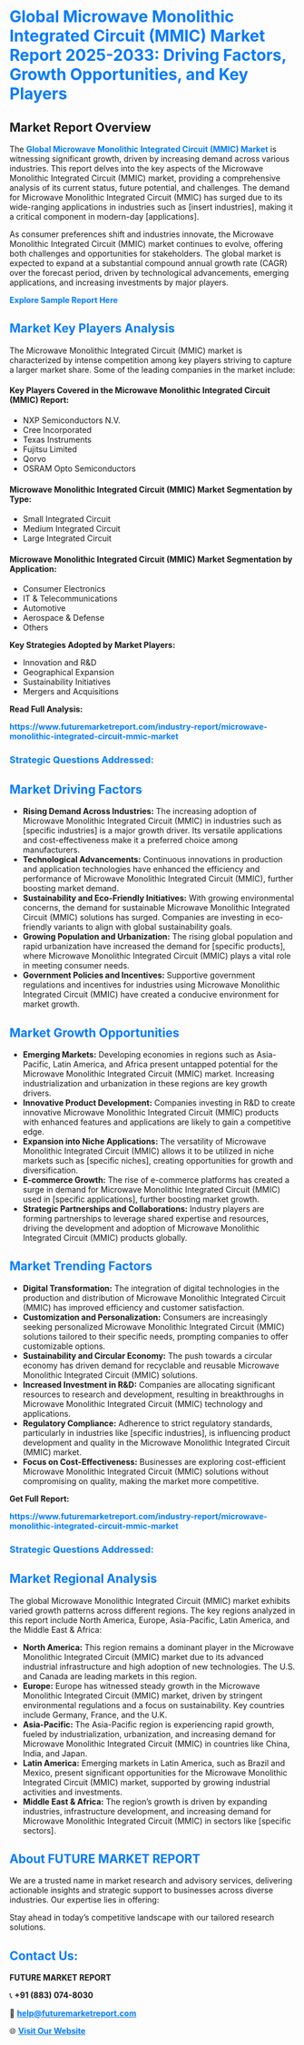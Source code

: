 <h1 style="color: #007BFF;">Global Microwave Monolithic Integrated Circuit (MMIC) Market Report 2025-2033: Driving Factors, Growth Opportunities, and Key Players</h1>

<section id="overview">
<h2>Market Report Overview</h2>
<p>The <a href="https://www.futuremarketreport.com/industry-report/microwave-monolithic-integrated-circuit-mmic-market" style="color: #007BFF; text-decoration: none;"><strong>Global Microwave Monolithic Integrated Circuit (MMIC) Market</strong></a> is witnessing significant growth, driven by increasing demand across various industries. This report delves into the key aspects of the Microwave Monolithic Integrated Circuit (MMIC) market, providing a comprehensive analysis of its current status, future potential, and challenges. The demand for Microwave Monolithic Integrated Circuit (MMIC) has surged due to its wide-ranging applications in industries such as [insert industries], making it a critical component in modern-day [applications].</p>
<p>As consumer preferences shift and industries innovate, the Microwave Monolithic Integrated Circuit (MMIC) market continues to evolve, offering both challenges and opportunities for stakeholders. The global market is expected to expand at a substantial compound annual growth rate (CAGR) over the forecast period, driven by technological advancements, emerging applications, and increasing investments by major players.</p>
</section>

<section id="overview">
<p><a href="https://www.futuremarketreport.com/request-sample/reportId=75861" style="color: #007BFF; text-decoration: none;"><strong>Explore Sample Report Here</strong></a></p>
</section>

<section id="key-players">
<h2 style="color: #007BFF;">Market Key Players Analysis</h2>
<p>The Microwave Monolithic Integrated Circuit (MMIC) market is characterized by intense competition among key players striving to capture a larger market share. Some of the leading companies in the market include:</p>
<h4>Key Players Covered in the Microwave Monolithic Integrated Circuit (MMIC) Report:</h4>
<ul><li>NXP Semiconductors N.V.</li><li>Cree Incorporated</li><li>Texas Instruments</li><li>Fujitsu Limited</li><li>Qorvo</li><li>OSRAM Opto Semiconductors</li></ul>
<h4>Microwave Monolithic Integrated Circuit (MMIC) Market Segmentation by Type:</h4>
<ul><li>Small Integrated Circuit</li><li>Medium Integrated Circuit</li><li>Large Integrated Circuit</li></ul>

<h4>Microwave Monolithic Integrated Circuit (MMIC) Market Segmentation by Application:</h4>
<ul><li>Consumer Electronics</li><li>IT &amp; Telecommunications</li><li>Automotive</li><li>Aerospace &amp; Defense</li><li>Others</li></ul>
<p><strong>Key Strategies Adopted by Market Players:</strong></p>
<ul>
<li>Innovation and R&D</li>
<li>Geographical Expansion</li>
<li>Sustainability Initiatives</li>
<li>Mergers and Acquisitions</li>
</ul>
</section>

<section>
<p><strong>Read Full Analysis: </strong></p><a href="https://www.futuremarketreport.com/industry-report/microwave-monolithic-integrated-circuit-mmic-market" style="color: #007BFF; text-decoration: none;"><strong>https://www.futuremarketreport.com/industry-report/microwave-monolithic-integrated-circuit-mmic-market</strong></a>
<h3 style="color: #007BFF;">Strategic Questions Addressed:</h3>
</section>

<section id="driving-factors">
<h2 style="color: #007BFF;">Market Driving Factors</h2>
<ul>
<li><strong>Rising Demand Across Industries:</strong> The increasing adoption of Microwave Monolithic Integrated Circuit (MMIC) in industries such as [specific industries] is a major growth driver. Its versatile applications and cost-effectiveness make it a preferred choice among manufacturers.</li>
<li><strong>Technological Advancements:</strong> Continuous innovations in production and application technologies have enhanced the efficiency and performance of Microwave Monolithic Integrated Circuit (MMIC), further boosting market demand.</li>
<li><strong>Sustainability and Eco-Friendly Initiatives:</strong> With growing environmental concerns, the demand for sustainable Microwave Monolithic Integrated Circuit (MMIC) solutions has surged. Companies are investing in eco-friendly variants to align with global sustainability goals.</li>
<li><strong>Growing Population and Urbanization:</strong> The rising global population and rapid urbanization have increased the demand for [specific products], where Microwave Monolithic Integrated Circuit (MMIC) plays a vital role in meeting consumer needs.</li>
<li><strong>Government Policies and Incentives:</strong> Supportive government regulations and incentives for industries using Microwave Monolithic Integrated Circuit (MMIC) have created a conducive environment for market growth.</li>
</ul>
</section>

<section id="growth-opportunities">
<h2 style="color: #007BFF;">Market Growth Opportunities</h2>
<ul>
<li><strong>Emerging Markets:</strong> Developing economies in regions such as Asia-Pacific, Latin America, and Africa present untapped potential for the Microwave Monolithic Integrated Circuit (MMIC) market. Increasing industrialization and urbanization in these regions are key growth drivers.</li>
<li><strong>Innovative Product Development:</strong> Companies investing in R&D to create innovative Microwave Monolithic Integrated Circuit (MMIC) products with enhanced features and applications are likely to gain a competitive edge.</li>
<li><strong>Expansion into Niche Applications:</strong> The versatility of Microwave Monolithic Integrated Circuit (MMIC) allows it to be utilized in niche markets such as [specific niches], creating opportunities for growth and diversification.</li>
<li><strong>E-commerce Growth:</strong> The rise of e-commerce platforms has created a surge in demand for Microwave Monolithic Integrated Circuit (MMIC) used in [specific applications], further boosting market growth.</li>
<li><strong>Strategic Partnerships and Collaborations:</strong> Industry players are forming partnerships to leverage shared expertise and resources, driving the development and adoption of Microwave Monolithic Integrated Circuit (MMIC) products globally.</li>
</ul>
</section>

<section id="trending-factors">
<h2 style="color: #007BFF;">Market Trending Factors</h2>
<ul>
<li><strong>Digital Transformation:</strong> The integration of digital technologies in the production and distribution of Microwave Monolithic Integrated Circuit (MMIC) has improved efficiency and customer satisfaction.</li>
<li><strong>Customization and Personalization:</strong> Consumers are increasingly seeking personalized Microwave Monolithic Integrated Circuit (MMIC) solutions tailored to their specific needs, prompting companies to offer customizable options.</li>
<li><strong>Sustainability and Circular Economy:</strong> The push towards a circular economy has driven demand for recyclable and reusable Microwave Monolithic Integrated Circuit (MMIC) solutions.</li>
<li><strong>Increased Investment in R&D:</strong> Companies are allocating significant resources to research and development, resulting in breakthroughs in Microwave Monolithic Integrated Circuit (MMIC) technology and applications.</li>
<li><strong>Regulatory Compliance:</strong> Adherence to strict regulatory standards, particularly in industries like [specific industries], is influencing product development and quality in the Microwave Monolithic Integrated Circuit (MMIC) market.</li>
<li><strong>Focus on Cost-Effectiveness:</strong> Businesses are exploring cost-efficient Microwave Monolithic Integrated Circuit (MMIC) solutions without compromising on quality, making the market more competitive.</li>
</ul>
</section>

<section>
<p><strong>Get Full Report: </strong></p><a href="https://www.futuremarketreport.com/industry-report/microwave-monolithic-integrated-circuit-mmic-market" style="color: #007BFF; text-decoration: none;"><strong>https://www.futuremarketreport.com/industry-report/microwave-monolithic-integrated-circuit-mmic-market</strong></a>
<h3 style="color: #007BFF;">Strategic Questions Addressed:</h3>
</section>


<section id="regional-analysis">
<h2 style="color: #007BFF;">Market Regional Analysis</h2>
<p>The global Microwave Monolithic Integrated Circuit (MMIC) market exhibits varied growth patterns across different regions. The key regions analyzed in this report include North America, Europe, Asia-Pacific, Latin America, and the Middle East & Africa:</p>
<ul>
<li><strong>North America:</strong> This region remains a dominant player in the Microwave Monolithic Integrated Circuit (MMIC) market due to its advanced industrial infrastructure and high adoption of new technologies. The U.S. and Canada are leading markets in this region.</li>
<li><strong>Europe:</strong> Europe has witnessed steady growth in the Microwave Monolithic Integrated Circuit (MMIC) market, driven by stringent environmental regulations and a focus on sustainability. Key countries include Germany, France, and the U.K.</li>
<li><strong>Asia-Pacific:</strong> The Asia-Pacific region is experiencing rapid growth, fueled by industrialization, urbanization, and increasing demand for Microwave Monolithic Integrated Circuit (MMIC) in countries like China, India, and Japan.</li>
<li><strong>Latin America:</strong> Emerging markets in Latin America, such as Brazil and Mexico, present significant opportunities for the Microwave Monolithic Integrated Circuit (MMIC) market, supported by growing industrial activities and investments.</li>
<li><strong>Middle East & Africa:</strong> The region’s growth is driven by expanding industries, infrastructure development, and increasing demand for Microwave Monolithic Integrated Circuit (MMIC) in sectors like [specific sectors].</li>
</ul>
</section>

<footer>
<h2 style="color: #007BFF;">About FUTURE MARKET REPORT</h2>
<p>We are a trusted name in market research and advisory services, delivering actionable insights and strategic support to businesses across diverse industries. Our expertise lies in offering:</p>

<p>Stay ahead in today’s competitive landscape with our tailored research solutions.</p>

<h2 style="color: #007BFF;">Contact Us:</h2>
<p><strong>FUTURE MARKET REPORT</strong></p>
<p>📞 <strong>+91 (883) 074-8030</strong></p>
<p>📧 <strong><a href="mailto:help@futuremarketreport.com" style="color: #007BFF;">help@futuremarketreport.com</a></strong></p>
<p>🌐 <strong><a href="https://www.futuremarketreport.com/" style="color: #007BFF;">Visit Our Website</a></strong></p>
</footer>